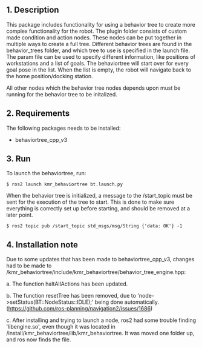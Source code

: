 ## 1. Description

This package includes functionality for using a behavior tree to create more complex functionality for the robot. 
The plugin folder consists of custom made condition and action nodes. These nodes can be put together in multiple ways to create a full tree. 
Different behavior trees are found in the behavior_trees folder, and which tree to use is specified in the launch file. 
The param file can be used to specify different information, like positions of workstations and a list of goals. 
The behaviortree will start over for every goal pose in the list. When the list is empty, the robot will navigate back to the home position/docking station.

All other nodes which the behavior tree nodes depends upon must be running for the behavior tree to be initalized. 

## 2. Requirements
The following packages needs to be installed:
- behaviortree_cpp_v3



## 3. Run


To launch the behaviortree, run: 

```
$ ros2 launch kmr_behaviortree bt.launch.py 
```
When the behavior tree is initialized, a message to the /start_topic must be sent for the execution of the tree to start. 
This is done to make sure everything is correctly set up before starting, and should be removed at a later point. 
```
$ ros2 topic pub /start_topic std_msgs/msg/String {'data: OK'} -1
```

## 4. Installation note
Due to some updates that has been made to behaviortree_cpp_v3, changes had to be made to /kmr_behaviortree/include/kmr_behaviortree/behavior_tree_engine.hpp:

a. The function haltAllActions has been updated.

b. The function resetTree has been removed, due to 'node->setStatus(BT::NodeStatus::IDLE);' being done automatically.
(https://github.com/ros-planning/navigation2/issues/1686)

c. After installing and trying to launch a node, ros2 had some trouble finding 'libengine.so', even though it was located in /install/kmr_behaviortree/lib/kmr_behaviortree. It was moved one folder up, and ros now finds the file.
